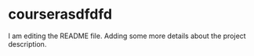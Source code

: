 # courserasdfdfd
I am editing the README file. Adding some more details about the project description.

